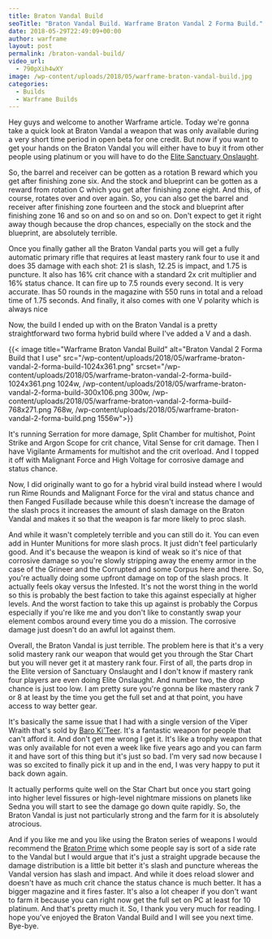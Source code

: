 ```yaml
---
title: Braton Vandal Build
seoTitle: "Braton Vandal Build. Warframe Braton Vandal 2 Forma Build."
date: 2018-05-29T22:49:09+00:00
author: warframe
layout: post
permalink: /braton-vandal-build/
video_url:
  - 790pXih4wXY
image: /wp-content/uploads/2018/05/warframe-braton-vandal-build.jpg
categories:
  - Builds
  - Warframe Builds
---
```

Hey guys and welcome to another Warframe article. Today we're gonna take a quick look at Braton Vandal a weapon that was only available during a very short time period in open beta for one credit. But now if you want to get your hands on the Braton Vandal you will either have to buy it from other people using platinum or you will have to do the [Elite Sanctuary Onslaught](https://warframeblog.com/sanctuary-onslaught-guide/).<!--more-->

So, the barrel and receiver can be gotten as a rotation B reward which you get after finishing zone six. And the stock and blueprint can be gotten as a reward from rotation C which you get after finishing zone eight. And this, of course, rotates over and over again. So, you can also get the barrel and receiver after finishing zone fourteen and the stock and blueprint after finishing zone 16 and so on and so on and so on. Don't expect to get it right away though because the drop chances, especially on the stock and the blueprint, are absolutely terrible.

Once you finally gather all the Braton Vandal parts you will get a fully automatic primary rifle that requires at least mastery rank four to use it and does 35 damage with each shot: 21 is slash, 12.25 is impact, and 1.75 is puncture. It also has 16% crit chance with a standard 2x crit multiplier and 16% status chance. It can fire up to 7.5 rounds every second. It is very accurate. Ihas 50 rounds in the magazine with 550 runs in total and a reload time of 1.75 seconds. And finally, it also comes with one V polarity which is always nice

Now, the build I ended up with on the Braton Vandal is a pretty straightforward two forma hybrid build where I've added a V and a dash.

{{< image title="Warframe Braton Vandal Build" alt="Braton Vandal 2 Forma Build that I use" src="/wp-content/uploads/2018/05/warframe-braton-vandal-2-forma-build-1024x361.png" srcset="/wp-content/uploads/2018/05/warframe-braton-vandal-2-forma-build-1024x361.png 1024w, /wp-content/uploads/2018/05/warframe-braton-vandal-2-forma-build-300x106.png 300w, /wp-content/uploads/2018/05/warframe-braton-vandal-2-forma-build-768x271.png 768w, /wp-content/uploads/2018/05/warframe-braton-vandal-2-forma-build.png 1556w">}}

It's running Serration for more damage, Split Chamber for multishot, Point Strike and Argon Scope for crit chance, Vital Sense for crit damage. Then I have Vigilante Armaments for multishot and the crit overload. And I topped it off with Malignant Force and High Voltage for corrosive damage and status chance.

Now, I did originally want to go for a hybrid viral build instead where I would run Rime Rounds and Malignant Force for the viral and status chance and then Fanged Fusillade because while this doesn't increase the damage of the slash procs it increases the amount of slash damage on the Braton Vandal and makes it so that the weapon is far more likely to proc slash.

And while it wasn't completely terrible and you can still do it. You can even add in Hunter Munitions for more slash procs. It just didn't feel particularly good. And it's because the weapon is kind of weak so it's nice of that corrosive damage so you're slowly stripping away the enemy armor in the case of the Grineer and the Corrupted and some Corpus here and there. So, you're actually doing some upfront damage on top of the slash procs. It actually feels okay versus the Infested. It's not the worst thing in the world so this is probably the best faction to take this against especially at higher levels. And the worst faction to take this up against is probably the Corpus especially if you're like me and you don't like to constantly swap your element combos around every time you do a mission. The corrosive damage just doesn't do an awful lot against them.

Overall, the Braton Vandal is just terrible. The problem here is that it's a very solid mastery rank our weapon that would get you through the Star Chart but you will never get it at mastery rank four. First of all, the parts drop in the Elite version of Sanctuary Onslaught and I don't know if mastery rank four players are even doing Elite Onslaught. And number two, the drop chance is just too low. I am pretty sure you're gonna be like mastery rank 7 or 8 at least by the time you get the full set and at that point, you have access to way better gear.

It's basically the same issue that I had with a single version of the Viper Wraith that's sold by [Baro Ki'Teer](https://warframeblog.com/baro-kiteer-void-trader/). It's a fantastic weapon for people that can't afford it. And don't get me wrong I get it. It's like a trophy weapon that was only available for not even a week like five years ago and you can farm it and have sort of this thing but it's just so bad. I'm very sad now because I was so excited to finally pick it up and in the end, I was very happy to put it back down again.

It actually performs quite well on the Star Chart but once you start going into higher level fissures or high-level nightmare missions on planets like Sedna you will start to see the damage go down quite rapidly. So, the Braton Vandal is just not particularly strong and the farm for it is absolutely atrocious.

And if you like me and you like using the Braton series of weapons I would recommend the [Braton Prime](https://warframeblog.com/braton-prime-build/) which some people say is sort of a side rate to the Vandal but I would argue that it's just a straight upgrade because the damage distribution is a little bit better it's slash and puncture whereas the Vandal version has slash and impact. And while it does reload slower and doesn't have as much crit chance the status chance is much better. It has a bigger magazine and it fires faster. It's also a lot cheaper if you don't want to farm it because you can right now get the full set on PC at least for 10 platinum. And that's pretty much it. So, I thank you very much for reading. I hope you've enjoyed the Braton Vandal Build and I will see you next time. Bye-bye.